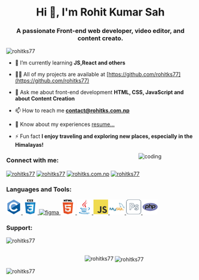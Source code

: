 <h1 align="center">Hi 👋, I'm Rohit Kumar Sah</h1>
<h3 align="center">A passionate Front-end web developer, video editor, and content creato.</h3>

<p align="left"> <img src="https://komarev.com/ghpvc/?username=rohitks77&label=Profile%20views&color=0e75b6&style=flat" alt="rohitks77" /> </p>

- 🌱 I’m currently learning **JS,React and others**

- 👨‍💻 All of my projects are available at [https://github.com/rohitks77](https://github.com/rohitks77)

- 💬 Ask me about front-end development **HTML, CSS, JavaScript and about Content Creation**

- 📫 How to reach me **contact@rohitks.com.np**

- 📄 Know about my experiences [resume...](resume...)

- ⚡ Fun fact **I enjoy traveling and exploring new places, especially in the Himalayas!**
<img align="right" alt="coding" width="150" src="https://camo.githubusercontent.com/74b1705aa2dafc4ce3d68a181769b79d28eb347c4aa8946e2997a2908a29281f/68747470733a2f2f6d69726f2e6d656469756d2e636f6d2f6d61782f313237322f312a5a53566d57476363317765454e6230536861775778772e676966">

<h3 align="left">Connect with me:</h3>
<p align="left">
<a href="https://twitter.com/rohitks77" target="blank"><img align="center" src="https://raw.githubusercontent.com/rahuldkjain/github-profile-readme-generator/master/src/images/icons/Social/twitter.svg" alt="rohitks77" height="30" width="40" /></a>
<a href="https://linkedin.com/in/rohitks77" target="blank"><img align="center" src="https://raw.githubusercontent.com/rahuldkjain/github-profile-readme-generator/master/src/images/icons/Social/linked-in-alt.svg" alt="rohitks77" height="30" width="40" /></a>
<a href="https://fb.com/rohitks.com.np" target="blank"><img align="center" src="https://raw.githubusercontent.com/rahuldkjain/github-profile-readme-generator/master/src/images/icons/Social/facebook.svg" alt="rohitks.com.np" height="30" width="40" /></a>
<a href="https://instagram.com/rohitks77" target="blank"><img align="center" src="https://raw.githubusercontent.com/rahuldkjain/github-profile-readme-generator/master/src/images/icons/Social/instagram.svg" alt="rohitks77" height="30" width="40" /></a>
</p>

<h3 align="left">Languages and Tools:</h3>
<p align="left"> <a href="https://www.cprogramming.com/" target="_blank" rel="noreferrer"> <img src="https://raw.githubusercontent.com/devicons/devicon/master/icons/c/c-original.svg" alt="c" width="40" height="40"/> </a> <a href="https://www.w3schools.com/css/" target="_blank" rel="noreferrer"> <img src="https://raw.githubusercontent.com/devicons/devicon/master/icons/css3/css3-original-wordmark.svg" alt="css3" width="40" height="40"/> </a> <a href="https://www.figma.com/" target="_blank" rel="noreferrer"> <img src="https://www.vectorlogo.zone/logos/figma/figma-icon.svg" alt="figma" width="40" height="40"/> </a> <a href="https://www.w3.org/html/" target="_blank" rel="noreferrer"> <img src="https://raw.githubusercontent.com/devicons/devicon/master/icons/html5/html5-original-wordmark.svg" alt="html5" width="40" height="40"/> </a> <a href="https://www.java.com" target="_blank" rel="noreferrer"> <img src="https://raw.githubusercontent.com/devicons/devicon/master/icons/java/java-original.svg" alt="java" width="40" height="40"/> </a> <a href="https://developer.mozilla.org/en-US/docs/Web/JavaScript" target="_blank" rel="noreferrer"> <img src="https://raw.githubusercontent.com/devicons/devicon/master/icons/javascript/javascript-original.svg" alt="javascript" width="40" height="40"/> </a> <a href="https://www.mysql.com/" target="_blank" rel="noreferrer"> <img src="https://raw.githubusercontent.com/devicons/devicon/master/icons/mysql/mysql-original-wordmark.svg" alt="mysql" width="40" height="40"/> </a> <a href="https://www.photoshop.com/en" target="_blank" rel="noreferrer"> <img src="https://raw.githubusercontent.com/devicons/devicon/master/icons/photoshop/photoshop-line.svg" alt="photoshop" width="40" height="40"/> </a> <a href="https://www.php.net" target="_blank" rel="noreferrer"> <img src="https://raw.githubusercontent.com/devicons/devicon/master/icons/php/php-original.svg" alt="php" width="40" height="40"/> </a> </p>

<h3 align="left">Support:</h3>
<p><a href="https://www.buymeacoffee.com/rohitks77"> <img align="left" src="https://cdn.buymeacoffee.com/buttons/v2/default-yellow.png" height="50" width="210" alt="rohitks77" /></a></p><br><br>

<p><img align="left" src="https://github-readme-stats.vercel.app/api/top-langs?username=rohitks77&show_icons=true&locale=en&layout=compact" alt="rohitks77" /></p>

<p>&nbsp;<img align="center" src="https://github-readme-stats.vercel.app/api?username=rohitks77&show_icons=true&locale=en" alt="rohitks77" /></p>

<p><img align="center" src="https://github-readme-streak-stats.herokuapp.com/?user=rohitks77&" alt="rohitks77" /></p>
